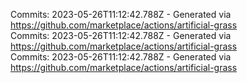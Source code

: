 Commits: 2023-05-26T11:12:42.788Z - Generated via https://github.com/marketplace/actions/artificial-grass
<br>
Commits: 2023-05-26T11:12:42.788Z - Generated via https://github.com/marketplace/actions/artificial-grass
<br>
Commits: 2023-05-26T11:12:42.788Z - Generated via https://github.com/marketplace/actions/artificial-grass
<br>
